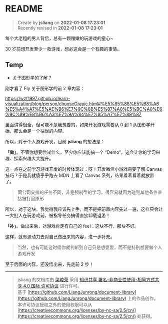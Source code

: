 README
===

> Create by **jsliang** on **2022-01-08 17:23:01**  
> Recently revised in **2022-01-08 17:23:01**

每个大老粗的男人背后，总有一颗稚嫩的玩游戏的童心~

30 岁前想开发至少一款游戏，想必这会是一个有趣的事情。

## Temp

* 关于图形学的了解？

刚才看了 Fly 关于图形学的前 2 章内容：

https://wzf1997.github.io/learn-visualization/blog/person/chooseGrapic.html#%E5%85%88%E5%B8%A6%E5%A4%A7%E5%AE%B6%E7%9C%8B%E5%87%A0%E5%BC%A0%E6%9C%89%E8%B6%A3%E7%9A%84%E7%85%A7%E7%89%87

里面讲得很全，但可能不是我想要的，如果开发游戏需要从 0 到 1 从图形学开始，那么会是一个枯燥的内容。

所以，对于个人游戏开发，目前 **jsliang** 的想法是：

**「做」**。不管你想要尝试什么，至少你应该能搞一个 “Demo”，这会让你的学习兴趣、探索兴趣大大提升。

这一点在之前学习游戏开发的时候体现过：呀！开发微信小游戏需要了解 Canvas 技巧？于是我就傻乎乎跑去 MDN 上看了 Canvas 系列，结果看着看着就放置了。

> 同公司安排的任务不同，非是强制型的学习，很容易就因为碰到其他条件直接被打回原形

所以，对于这块，我觉得我应该先上手，而不是把前置内容先过一遍，这样只会让一大批人在玩游戏前，被指导任务搞得直接卸载退游！

**「补」**。做出来后，对游戏肯定有自己的 feel：这块不行，那块不好。

这样，就有源动力去对自己做出来的内容，进一步补充。

> 当然，也有可能这时候你就判断到自己只是想耍耍，而不是特别想要做个人游戏开发

至于后面的内容，还没悟出来，先走前 2 步！

---

> jsliang 的文档库由 [梁峻荣](https://github.com/LiangJunrong) 采用 [知识共享 署名-非商业性使用-相同方式共享 4.0 国际 许可协议](http://creativecommons.org/licenses/by-nc-sa/4.0/) 进行许可。<br/>基于 [https://github.com/LiangJunrong/document-library](https://github.com/LiangJunrong/document-library) 上的作品创作。<br/>本许可协议授权之外的使用权限可以从 [https://creativecommons.org/licenses/by-nc-sa/2.5/cn/](https://creativecommons.org/licenses/by-nc-sa/2.5/cn/) 处获得。
